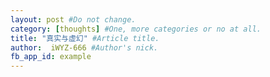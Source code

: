 ```yaml
---
layout: post #Do not change.
category: [thoughts] #One, more categories or no at all.
title: "真实与虚幻" #Article title.
author:  iWYZ-666 #Author's nick.
fb_app_id: example
---
```

